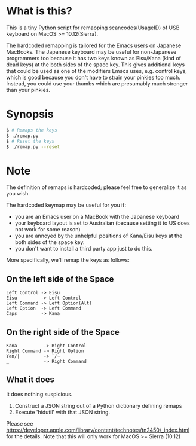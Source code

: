 What is this?
=============

This is a tiny Python script for remapping scancodes(UsageID) of USB keyboard on MacOS >= 10.12(Sierra).

The hardcoded remapping is tailored for the Emacs users on Japanese MacBooks.
The Japanese keyboard may be useful for non-Japanese programmers too because it has
two keys known as Eisu/Kana (kind of dead keys) at the both sides of the space key.
This gives additional keys that could be used as one of the modifiers Emacs uses,
e.g. control keys, which is good because you don't have to strain your pinkies too much.
Instead, you could use your thumbs which are presumably much stronger than your pinkies.

# Synopsis

```bash
$ # Remaps the keys
$ ./remap.py
$ # Reset the keys
$ ./remap.py --reset
```

# Note

The definition of remaps is hardcoded; please feel free to generalize it as you wish.

The hardcoded keymap may be useful for you if:

+ you are an Emacs user on a MacBook with the Japanese keyboard
+ your keyboard layout is set to Australian (because setting it to US does not work for some reason)
+ you are annoyed by the unhelpful positions of Kana/Eisu keys at the both sides of the space key.
+ you don't want to install a third party app just to do this.

More specifically, we'll remap the keys as follows:

## On the left side of the Space

```
Left Control -> Eisu
Eisu         -> Left Control
Left Command -> Left Option(Alt)
Left Option  -> Left Command
Caps         -> Kana
```

## On the right side of the Space

```
Kana          -> Right Control
Right Command -> Right Option
Yen/|         -> `/~
_             -> Right Command
```

What it does
------------

It does nothing suspicious.

1. Construct a JSON string out of a Python dictionary defining remaps
2. Execute 'hidutil' with that JSON string.

Please see https://developer.apple.com/library/content/technotes/tn2450/_index.html
for the details. Note that this will only work for MacOS >= Sierra (10.12)
